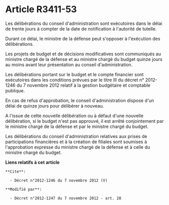 # Article R3411-53

Les délibérations du conseil d'administration sont exécutoires dans le délai de trente jours à compter de la date de
notification à l'autorité de tutelle. 

Durant ce délai, le ministre de la défense peut s'opposer à l'exécution des délibérations. 

Les projets de budget et de décisions modificatives sont communiqués au ministre chargé de la défense et au ministre chargé
du budget quinze jours au moins avant leur présentation au conseil d'administration. 

Les délibérations portant sur le budget et le compte financier sont exécutoires dans les conditions prévues par le titre III
du décret n° 2012-1246 du 7 novembre 2012 relatif à la gestion budgétaire et comptable publique. 

En cas de refus d'approbation, le conseil d'administration dispose d'un délai de quinze jours pour délibérer à nouveau. 

A l'issue de cette nouvelle délibération ou à défaut d'une nouvelle délibération, si le budget n'est pas approuvé, il est
arrêté conjointement par le ministre chargé de la défense et par le ministre chargé du budget. 

Les délibérations du conseil d'administration relatives aux prises de participations financières et à la création de filiales
sont soumises à l'approbation expresse du ministre chargé de la défense et à celle du ministre chargé du budget.

**Liens relatifs à cet article**

	**Cite**:

	  - Décret n°2012-1246 du 7 novembre 2012 (V)

	**Modifié par**:

	  - Décret n°2012-1247 du 7 novembre 2012 - art. 28
